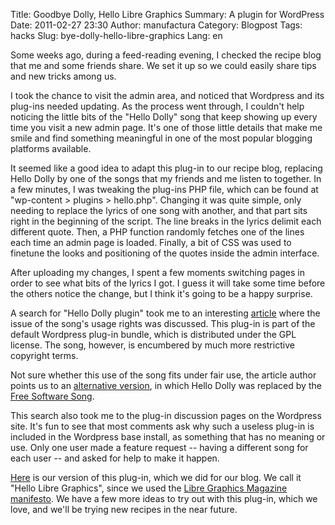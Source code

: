Title: Goodbye Dolly, Hello Libre Graphics
Summary: A plugin for WordPress
Date: 2011-02-27 23:30
Author: manufactura
Category: Blogpost
Tags: hacks
Slug: bye-dolly-hello-libre-graphics
Lang: en

Some weeks ago, during a feed-reading evening, I checked the
recipe blog that me and some friends share. We set it up so we could
easily share tips and new tricks among us.

I took the chance to visit the admin area, and noticed that Wordpress
and its plug-ins needed updating. As the process went through, I
couldn't help noticing the little bits of the "Hello Dolly" song that
keep showing up every time you visit a new admin page. It's one of those
little details that make me smile and find something meaningful in one
of the most popular blogging platforms available.

It seemed like a good idea to adapt this plug-in to our recipe blog,
replacing Hello Dolly by one of the songs that my friends and me listen
to together. In a few minutes, I was tweaking the plug-ins PHP file,
which can be found at "wp-content \> plugins \> hello.php". Changing it
was quite simple, only needing to replace the lyrics of one song with
another, and that part sits right in the beginning of the script. The
line breaks in the lyrics delimit each different quote. Then, a PHP
function randomly fetches one of the lines each time an admin page is
loaded. Finally, a bit of CSS was used to finetune the looks and
positioning of the quotes inside the admin interface.

After uploading my changes, I spent a few moments switching pages in
order to see what bits of the lyrics I got. I guess it will take some
time before the others notice the change, but I think it's going to be a
happy surprise.

A search for "Hello Dolly plugin" took me to an interesting
[article](http://weblogtoolscollection.com/archives/2010/12/20/is-hello-dolly-a-copyright-infringing-plug-in/)
where the issue of the song's usage rights was discussed. This plug-in
is part of the default Wordpress plug-in bundle, which is distributed
under the GPL license. The song, however, is encumbered by much more
restrictive copyright terms.

Not sure whether this use of the song fits under fair use, the article
author points us to an [alternative
version](http://core.trac.wordpress.org/attachment/ticket/15769/free_software.diff),
in which Hello Dolly was replaced by the [Free Software
Song](http://www.gnu.org/music/free-software-song.html).

This search also took me to the plug-in discussion pages on the
Wordpress site. It's fun to see that most comments ask why such a
useless plug-in is included in the Wordpress base install, as something
that has no meaning or use. Only one user made a feature request --
having a different song for each user -- and asked for help to make it
happen.

[Here](http://manufacturaindependente.com/hello-libregraphics.zip) is
our version of this plug-in, which we did for our blog. We call it
"Hello Libre Graphics", since we used the [Libre Graphics Magazine
manifesto](http://libregraphicsmag.com/manifesto.html "Manifesto da Libre Graphics Magazine").
We have a few more ideas to try out with this plug-in, which we love,
and we'll be trying new recipes in the near future.
